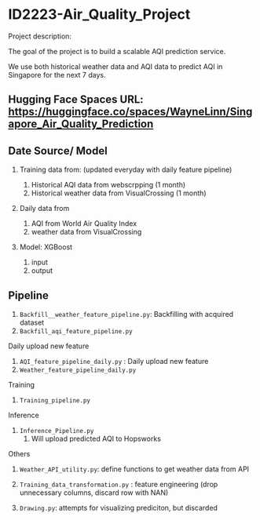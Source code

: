 # ID2223-Air_Quality_Project

Project description:

The goal of the project is to build a scalable AQI prediction service.

We use both historical weather data and AQI data to predict AQI in Singapore for the next 7 days.

## Hugging Face Spaces URL: https://huggingface.co/spaces/WayneLinn/Singapore_Air_Quality_Prediction


## Date Source/ Model

1. Training data from: (updated everyday with daily feature pipeline)

    1. Historical AQI data from webscrpping (1 month)
    1. Historical weather data from VisualCrossing (1 month)
2. Daily data from
    1. AQI from  World Air Quality Index
    1. weather data from VisualCrossing

3. Model: XGBoost
    1. input
    2. output

## Pipeline

1. `Backfill__weather_feature_pipeline.py`: Backfilling with acquired dataset
1. `Backfill_aqi_feature_pipeline.py`

Daily upload new feature
1. `AQI_feature_pipeline_daily.py` : Daily upload new feature
1. `Weather_feature_pipeline_daily.py`

Training
1. `Training_pipeline.py`

Inference
1. `Inference_Pipeline.py`
    1. Will upload predicted AQI to Hopsworks

Others
1. `Weather_API_utility.py`: define functions to get weather data from API

1. `Training_data_transformation.py` : feature engineering (drop unnecessary columns, discard row with NAN)

1. `Drawing.py`: attempts for visualizing prediciton, but discarded







